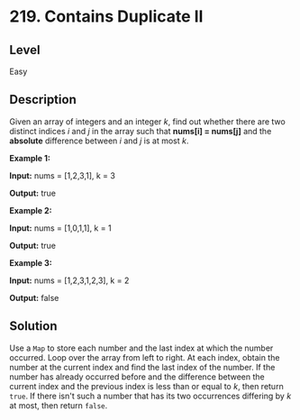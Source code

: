 # 219. Contains Duplicate II
## Level
Easy

## Description
Given an array of integers and an integer *k*, find out whether there are two distinct indices *i* and *j* in the array such that **nums[i] = nums[j]** and the **absolute** difference between *i* and *j* is at most *k*.

**Example 1:**

**Input:** nums = [1,2,3,1], k = 3

**Output:** true

**Example 2:**

**Input:** nums = [1,0,1,1], k = 1

**Output:** true

**Example 3:**

**Input:** nums = [1,2,3,1,2,3], k = 2

**Output:** false

## Solution
Use a `Map` to store each number and the last index at which the number occurred. Loop over the array from left to right. At each index, obtain the number at the current index and find the last index of the number. If the number has already occurred before and the difference between the current index and the previous index is less than or equal to *k*, then return `true`. If there isn't such a number that has its two occurrences differing by *k* at most, then return `false`.
